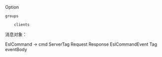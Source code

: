 


Option

    groups
    
        clients

  


消息对象：

EslCommand  -> cmd
    ServerTag
    Request
    Response
EslCommandEvent
    Tag
    eventBody



